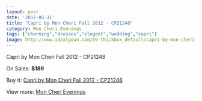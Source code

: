 ```yaml
---
layout: post
date: '2017-05-31'
title: "Capri by Mon Cheri Fall 2012 - CP21248"
category: Mon Cheri Evenings
tags: ["charming","dresses","elegant","wedding","capri"]
image: http://www.idealgown.com/89-thickbox_default/capri-by-mon-cheri-fall-2012-cp21248.jpg
---
```

Capri by Mon Cheri Fall 2012 - CP21248

On Sales: **$189**
<a href="https://www.idealgown.com/en/mon-cheri-evenings/35-capri-by-mon-cheri-fall-2012-cp21248.html"><amp-img layout="responsive" width="600" height="600" src="//www.idealgown.com/89-thickbox_default/capri-by-mon-cheri-fall-2012-cp21248.jpg" alt="Capri by Mon Cheri Fall 2012 - CP21248 0" /></a>
<a href="https://www.idealgown.com/en/mon-cheri-evenings/35-capri-by-mon-cheri-fall-2012-cp21248.html"><amp-img layout="responsive" width="600" height="600" src="//www.idealgown.com/92-thickbox_default/capri-by-mon-cheri-fall-2012-cp21248.jpg" alt="Capri by Mon Cheri Fall 2012 - CP21248 1" /></a>
<a href="https://www.idealgown.com/en/mon-cheri-evenings/35-capri-by-mon-cheri-fall-2012-cp21248.html"><amp-img layout="responsive" width="600" height="600" src="//www.idealgown.com/91-thickbox_default/capri-by-mon-cheri-fall-2012-cp21248.jpg" alt="Capri by Mon Cheri Fall 2012 - CP21248 2" /></a>
<a href="https://www.idealgown.com/en/mon-cheri-evenings/35-capri-by-mon-cheri-fall-2012-cp21248.html"><amp-img layout="responsive" width="600" height="600" src="//www.idealgown.com/90-thickbox_default/capri-by-mon-cheri-fall-2012-cp21248.jpg" alt="Capri by Mon Cheri Fall 2012 - CP21248 3" /></a>

Buy it: [Capri by Mon Cheri Fall 2012 - CP21248](https://www.idealgown.com/en/mon-cheri-evenings/35-capri-by-mon-cheri-fall-2012-cp21248.html "Capri by Mon Cheri Fall 2012 - CP21248")

View more: [Mon Cheri Evenings](https://www.idealgown.com/en/3-mon-cheri-evenings "Mon Cheri Evenings")